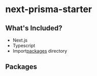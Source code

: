 # next-prisma-starter


## What's Included?

* Next.js
* Typescript
* Import[packages](#packages) directory

## Packages
